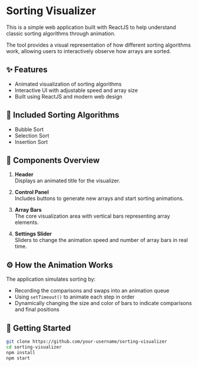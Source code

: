 # Sorting Visualizer

This is a simple web application built with ReactJS to help understand classic sorting algorithms through animation.

The tool provides a visual representation of how different sorting algorithms work, allowing users to interactively observe how arrays are sorted.

## ✨ Features

- Animated visualization of sorting algorithms
- Interactive UI with adjustable speed and array size
- Built using ReactJS and modern web design

## 🔢 Included Sorting Algorithms

- Bubble Sort
- Selection Sort
- Insertion Sort

## 🧩 Components Overview

1. **Header**  
   Displays an animated title for the visualizer.

2. **Control Panel**  
   Includes buttons to generate new arrays and start sorting animations.

3. **Array Bars**  
   The core visualization area with vertical bars representing array elements.

4. **Settings Slider**  
   Sliders to change the animation speed and number of array bars in real time.

## ⚙️ How the Animation Works

The application simulates sorting by:

- Recording the comparisons and swaps into an animation queue
- Using `setTimeout()` to animate each step in order
- Dynamically changing the size and color of bars to indicate comparisons and final positions

## 🚀 Getting Started

```bash
git clone https://github.com/your-username/sorting-visualizer
cd sorting-visualizer
npm install
npm start
```
